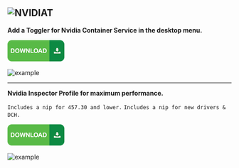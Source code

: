 ![NVIDIAT](https://github.com/gzmatte/NVIDIA/assets/117684932/9f3d8ae3-182d-4c24-ba64-1fbcb163ab30)
-----------------
**Add a Toggler for Nvidia Container Service in the desktop menu.**

[<img src="https://github.com/gzmatte/trash/blob/main/48wx.png">](https://github.com/gzmatte/Nvidia/releases/download/NvContainer/NvContainer.bat)

![example](https://github.com/gzmatte/NvidiaTweaks/assets/117684932/17595d45-d39c-431a-b214-b6588442de19)

-----

**Nvidia Inspector Profile for maximum performance.**

`Includes a nip for 457.30 and lower.`
`Includes a nip for new drivers & DCH.`

[<img src="https://github.com/gzmatte/trash/blob/main/48wx.png">](https://github.com/gzmatte/Nvidia/releases/download/NvContainer/NIPS.zip)

![example](-link)
